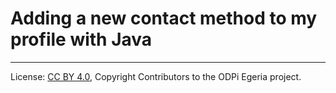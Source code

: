 <!-- SPDX-License-Identifier: CC-BY-4.0 -->
<!-- Copyright Contributors to the ODPi Egeria project. -->

# Adding a new contact method to my profile with Java




----
License: [CC BY 4.0](https://creativecommons.org/licenses/by/4.0/),
Copyright Contributors to the ODPi Egeria project.